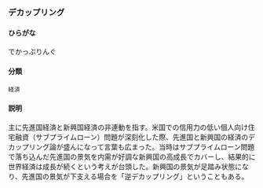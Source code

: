 <div style="display:none;">

## [あ行](securities-terms?id=あ行)
## [か行](securities-terms?id=か行)
## [さ行](securities-terms?id=さ行)
## [た行](securities-terms?id=た行)

</div>

### デカップリング

#### ひらがな

でかっぷりんぐ

#### 分類

`経済`

#### 説明

主に先進国経済と新興国経済の非連動を指す。米国での信用力の低い個人向け住宅融資（サブプライムローン）問題が深刻化した際、先進国と新興国の経済のデカップリング論が盛んになって言葉も広まった。当時はサブプライムローン問題で落ち込んだ先進国の景気を内需が好調な新興国の高成長でカバーし、結果的に世界経済は成長が続くという考えが台頭した。新興国の景気が足踏み状態になり、先進国の景気が下支える場合を「逆デカップリング」ということもある。

<div style="display:none;">

## [な行](securities-terms?id=な行)
## [は行](securities-terms?id=は行)
## [ま行](securities-terms?id=ま行)
## [や行](securities-terms?id=や行)
## [ら行](securities-terms?id=ら行)
## [わ行](securities-terms?id=わ行)
## [英数字・記号](securities-terms?id=英数字・記号)

</div>

